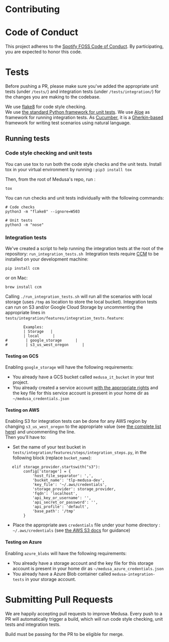 Contributing
============

# Code of Conduct

This project adheres to the [Spotify FOSS Code of Conduct][code-of-conduct]. By participating, you are expected to honor this code.

[code-of-conduct]: https://github.com/spotify/medusa/blob/master/CODE_OF_CONDUCT.md

# Tests

Before pushing a PR, please make sure you've added the appropriate unit tests (under `/tests/`) and integration tests (under `/tests/integration/`) for the changes you are making to the codebase.

We use [flake8](http://flake8.pycqa.org/en/latest/) for code style checking.  
We use [the standard Python framework for unit tests](https://docs.python.org/3.6/library/unittest.html). 
We use [Aloe](https://aloe.readthedocs.io/en/latest/) as framework for running integration tests. As [Cucumber](https://cucumber.io/), it is a [Gherkin-based](https://cucumber.io/docs/gherkin/reference/) framework for writing test scenarios using natural language.

## Running tests

### Code style checking and unit tests

You can use tox to run both the code style checks and the unit tests.
Install tox in your virtual environment by running : `pip3 install tox`

Then, from the root of Medusa's repo, run : 

```
tox
```

You can run checks and unit tests individually with the following commands:

```
# Code checks
python3 -m "flake8" --ignore=W503

# Unit tests
python3 -m "nose"
```

### Integration tests

We've created a script to help running the integration tests at the root of the repository: `run_integration_tests.sh` 
Integration tests require [CCM](https://github.com/riptano/ccm) to be installed on your development machine:

```
pip install ccm
```

or on Mac:

```
brew install ccm
```

Calling `./run_integration_tests.sh` will run all the scenarios with local storage (uses `/tmp` as location to store the local bucket). 
Integration tests can run on S3 and/or Google Cloud Storage by uncommenting the appropriate lines in `tests/integration/features/integration_tests.feature`:

```
        Examples:
        | Storage   |
        | local      |
#        | google_storage      |
#        | s3_us_west_oregon      |
```

#### Testing on GCS

Enabling `google_storage` will have the following requirements:

* You already have a GCS bucket called `medusa_it_bucket` in your test project.
* You already created a service account [with the appropriate rights](docs/gcs_setup.md) and the key file for this service account is present in your home dir as `~/medusa_credentials.json`

#### Testing on AWS

Enabling S3 for integration tests can be done for any AWS region by changing `s3_us_west_oregon` to the appropriate value (see [the complete list here](https://github.com/apache/libcloud/blob/trunk/libcloud/storage/types.py#L87-L105)) and uncommenting the line.  
Then you'll have to:

* Set the name of your test bucket in `tests/integration/features/steps/integration_steps.py`, in the following block (replace `bucket_name`): 

```
   elif storage_provider.startswith("s3"):
        config['storage'] = {
            'host_file_separator': ',',
            'bucket_name': 'tlp-medusa-dev',
            'key_file': '~/.aws/credentials',
            'storage_provider': storage_provider,
            'fqdn': 'localhost',
            'api_key_or_username': '',
            'api_secret_or_password': '',
            'api_profile': 'default',
            'base_path': '/tmp'
        }
```        
* Place the appropriate aws `credentials` file under your home directory : `~/.aws/credentials` (see [the AWS S3 docs](docs/aws_s3_setup.md) for guidance)

#### Testing on Azure

Enabling `azure_blobs` will have the following requirements:

* You already have a storage account and the key file for this storage account is present in your home dir as `~/medusa_azure_credentials.json`
* You already have a Azure Blob container called `medusa-integration-tests` in your storage account.

# Submitting Pull Requests

We are happily accepting pull requests to improve Medusa.
Every push to a PR will automatically trigger a build, which will run code style checking, unit tests and integration tests.

Build must be passing for the PR to be eligible for merge.
